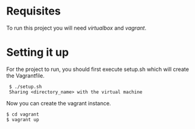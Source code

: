 Requisites
==========

To run this project you will need *virtualbox* and *vagrant*.

Setting it up
=============

For the project to run, you should first execute setup.sh which will create the Vagrantfile.

```
 $ ./setup.sh
 Sharing <directory_name> with the virtual machine
```

Now you can create the vagrant instance.

```
$ cd vagrant
$ vagrant up
```
